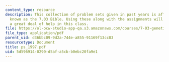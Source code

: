 ```yaml
---
content_type: resource
description: This collection of problem sets given in past years is affectionately
  known as the 7.03 Bible. Using these along with the assignments will give the student
  a great deal of help in this class.
file: https://ol-ocw-studio-app-qa.s3.amazonaws.com/courses/7-03-genetics-fall-2004/5d5969140290d5afa5cbb0ebc20fa9e1_ps_1997.pdf
file_type: application/pdf
parent_uid: d36bbc09-9d2a-744e-a855-91169f13cc83
resourcetype: Document
title: ps_1997.pdf
uid: 5d596914-0290-d5af-a5cb-b0ebc20fa9e1
---
```

